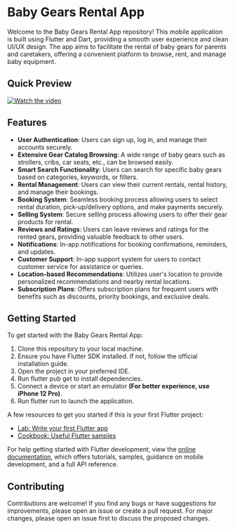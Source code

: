 # Baby Gears Rental App

Welcome to the Baby Gears Rental App repository! This mobile application is built using Flutter and Dart, providing a smooth user experience and clean UI/UX design. The app aims to facilitate the rental of baby gears for parents and caretakers, offering a convenient platform to browse, rent, and manage baby equipment.


## Quick Preview

[![Watch the video](https://github.com/youssifsamir/BabyGear-App/assets/113045942/721dde07-1e27-445a-9056-35cb4c5bfc1e)](https://streamable.com/lx9ihq)


## Features

- **User Authentication**: Users can sign up, log in, and manage their accounts securely.
- **Extensive Gear Catalog Browsing**: A wide range of baby gears such as strollers, cribs, car seats, etc., can be browsed easily.
- **Smart Search Functionality**: Users can search for specific baby gears based on categories, keywords, or filters.
- **Rental Management**: Users can view their current rentals, rental history, and manage their bookings.
- **Booking System**: Seamless booking process allowing users to select rental duration, pick-up/delivery options, and make payments securely.
- **Selling System**: Secure selling process allowing users to offer their gear products for rental.
- **Reviews and Ratings**: Users can leave reviews and ratings for the rented gears, providing valuable feedback to other users.
- **Notifications**: In-app notifications for booking confirmations, reminders, and updates.
- **Customer Support**: In-app support system for users to contact customer service for assistance or queries.
- **Location-based Recommendations**: Utilizes user's location to provide personalized recommendations and nearby rental locations.
- **Subscription Plans**: Offers subscription plans for frequent users with benefits such as discounts, priority bookings, and exclusive deals.


## Getting Started

To get started with the Baby Gears Rental App:

  1. Clone this repository to your local machine.
  2. Ensure you have Flutter SDK installed. If not, follow the official installation guide.
  3. Open the project in your preferred IDE.
  4. Run flutter pub get to install dependencies.
  5. Connect a device or start an emulator **(For better experience, use iPhone 12 Pro)**.
  6. Run flutter run to launch the application.

A few resources to get you started if this is your first Flutter project:

- [Lab: Write your first Flutter app](https://docs.flutter.dev/get-started/codelab)
- [Cookbook: Useful Flutter samples](https://docs.flutter.dev/cookbook)

For help getting started with Flutter development, view the
[online documentation](https://docs.flutter.dev/), which offers tutorials,
samples, guidance on mobile development, and a full API reference.


## Contributing

Contributions are welcome! If you find any bugs or have suggestions for improvements, please open an issue or create a pull request. For major changes, please open an issue first to discuss the proposed changes.

